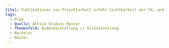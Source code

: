 ```yaml
---
titel: Publikationen von Projektarbeit erhöht Sichtbarkeit der TH, und hilft auch StudentInnen beim Netzwerken für die Zeit NACH dem Master
tags:
  - Orga
  - Quelle: Aktive Studies Master
  - Themenfeld: Außendarstellung // Alleinstellung
  - Bachelor
  - Master
---
```

